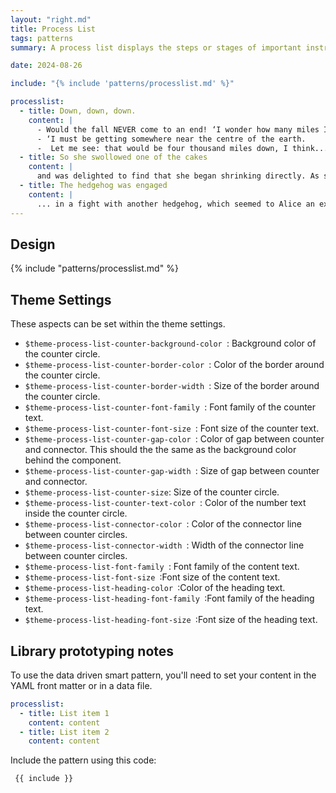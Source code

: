 ```yaml
---
layout: "right.md"
title: Process List
tags: patterns
summary: A process list displays the steps or stages of important instructions or processes.

date: 2024-08-26

include: "{% include 'patterns/processlist.md' %}"

processlist:
  - title: Down, down, down.
    content: |
      - Would the fall NEVER come to an end! ‘I wonder how many miles I’ve fallen by this time?’ she said aloud.
      - ‘I must be getting somewhere near the centre of the earth.
      -  Let me see: that would be four thousand miles down, I think...
  - title: So she swollowed one of the cakes
    content: |
      and was delighted to find that she began shrinking directly. As soon as she was small enough to get through the door, she ran out of the house, and found quite a crowd of little animals and birds waiting outside.
  - title: The hedgehog was engaged
    content: |
      ... in a fight with another hedgehog, which seemed to Alice an excellent opportunity for croqueting one of them with the other: the only difficulty was, that her flamingo was gone across to the other side of the garden, where Alice could see it trying in a helpless sort of way to fly up into a tree
---
```


## Design

{% include "patterns/processlist.md" %}

## Theme Settings
These aspects can be set within the theme settings.

- `$theme-process-list-counter-background-color `: Background color of the counter circle.
- `$theme-process-list-counter-border-color `: Color of the border around the counter circle.
- `$theme-process-list-counter-border-width `: Size of the border around the counter circle.
- `$theme-process-list-counter-font-family `: Font family of the counter text.
- `$theme-process-list-counter-font-size `: Font size of the counter text.
- `$theme-process-list-counter-gap-color `: Color of gap between counter and connector. This should the the same as the background color behind the component.
- `$theme-process-list-counter-gap-width `: Size of gap between counter and connector.
- `$theme-process-list-counter-size`: Size of the counter circle.
- `$theme-process-list-counter-text-color `: Color of the number text inside the counter circle.
- `$theme-process-list-connector-color `: Color of the connector line between counter circles.
- `$theme-process-list-connector-width `: Width of the connector line between counter circles.
- `$theme-process-list-font-family `: Font family of the content text.
- `$theme-process-list-font-size `:Font size of the content text.
- `$theme-process-list-heading-color `:Color of the heading text.
- `$theme-process-list-heading-font-family `:Font family of the heading text.
- `$theme-process-list-heading-font-size `:Font size of the heading text.

## Library prototyping notes
To use the data driven smart pattern, you'll need to set your content in the YAML front matter or in a data file.

``` yml
processlist:
  - title: List item 1
    content: content
  - title: List item 2
    content: content
```

Include the pattern using this code:

``` markdown
 {{ include }}
```


